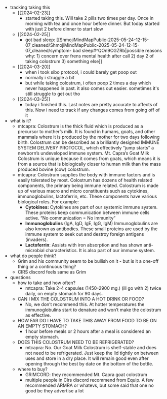   * tracking taking this
    * [[2024-02-23]]
      * started taking this. Will take 2 pills two times per day. Once in morning with tea and once hour before dinner. But today started with just 2 before dinner to start slow
    * [[2024-02-25]]
      * got bad sleep: [[ShmojiMindMapPublic-2025-05-24-12-15-07_cleaned/ShmojiMindMapPublic-2025-05-24-12-15-07_cleaned/symptom- bad sleep#^QOn9CGZRb|possible reasons why: 1) concern over frens mental health after call 2) day 2 of taking colostrum 3) something else]]
    * [[2024-03-20]]
      * when i took sibo protocol, i could barely get poop out
      * normally i struggle a bit
      * but while taking colostrum, i often poop 2 times a day which never happened in past. it also comes out easier. sometimes it's still struggle to get out tho
    * [[2024-03-25]]
      * today i finished this. Last notes are pretty accurate to affects of this. Now i need to track if any changes comes from going off of it
  * what is it?
    * mtcapra: Colostrum is the thick fluid which is produced as a precursor to mother’s milk. It is found in humans, goats, and other mammals where it is produced by the mother for two days following birth. Colostrum can be described as a brilliantly designed IMMUNE SYSTEM DELIVERY PROTOCOL, which effectively “jump starts” a newborn’s undeveloped immune system. Mt. Capra’s Goat Milk Colostrum is unique because it comes from goats, which means it is from a source that is biologically closer to human milk than the mass produced bovine (cow) colostrum.
    * mtcapra: Colostrum supplies the body with immune factors and is easily tolerated by most. Colostrum has dozens of health related components, the primary being immune related. Colostrum is made up of various macro and micro constituents such as cytokines, immunoglobulins, lactoferrin, etc. These components have various biological roles. For example:
      * **Cytokines:** Cytokines are part of our systemic immune system. These proteins keep communication between immune cells active. “No communication = No immunity”
      * **Immunoglobulins** (IgA, IgD, IgE, IgG, IgM) Immunoglobulins are also known as antibodies. These small proteins are used by the immune system to seek out and destroy foreign antigens (invaders).
      * **Lactoferrin**: Assists with iron absorption and has shown anti-microbial characteristics. It is also part of our immune system.
  * what do people think?
    * Grim and his community seem to be bullish on it - but is it a one-off thing or a continuous thing?
    * CIRS discord feels same as Grim
  * questions
    * how to take and how often?
      * mtcapra: Take 2-4 capsules (1450-2900 mg.) (ill go with 2) twice daily, on empty stomach for 90 days.
    * CAN I MIX THE COLOSTRUM INTO A HOT DRINK OR FOOD?
      * No, we don’t recommend this. At hotter temperatures the immunoglobulins start to denature and won’t make the colostrum as effective.
    * HOW FAR DO I HAVE TO TAKE THIS AWAY FROM FOOD TO BE ON AN EMPTY STOMACH?
      * 1 hour before meals or 2 hours after a meal is considered an empty stomach.
    * DOES THIS COLOSTRUM NEED TO BE REFRIGERATED?
      * mtcapra: No. Our Goat Milk Colostrum is shelf-stable and does not need to be refrigerated. Just keep the lid tightly on between uses and store in a dry place. It will remain good even after opening through the best by date on the bottom of the bottle.
    * where to buy?
      * GRIMCORD: they recommended Mt. Capra goat colostrum
      * multiple people in Cirs discord recommend from Equip. A few recommended ARMRA or whatevs, but some said that one no good bc they advertise a lot